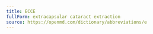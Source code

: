```yaml
---
title: ECCE
fullForm: extracapsular cataract extraction
source: https://openmd.com/dictionary/abbreviations/e
---
```

